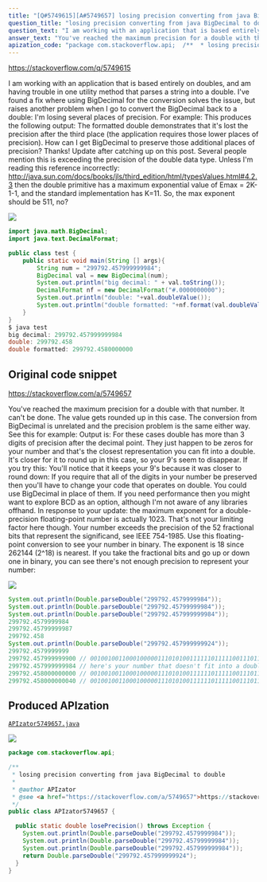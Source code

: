 ```yaml
---
title: "[Q#5749615][A#5749657] losing precision converting from java BigDecimal to double"
question_title: "losing precision converting from java BigDecimal to double"
question_text: "I am working with an application that is based entirely on doubles, and am having trouble in one utility method that parses a string into a double.  I've found a fix where using BigDecimal for the conversion solves the issue, but raises another problem when I go to convert the BigDecimal back to a double: I'm losing several places of precision.  For example: This produces the following output: The formatted double demonstrates that it's lost the precision after the third place (the application requires those lower places of precision). How can I get BigDecimal to preserve those additional places of precision? Thanks! Update after catching up on this post.  Several people mention this is exceeding the precision of the double data type. Unless I'm reading this reference incorrectly: http://java.sun.com/docs/books/jls/third_edition/html/typesValues.html#4.2.3 then the double primitive has a maximum exponential value of Emax = 2K-1-1, and the standard implementation has K=11.  So, the max exponent should be 511, no?"
answer_text: "You've reached the maximum precision for a double with that number. It can't be done. The value gets rounded up in this case. The conversion from BigDecimal is unrelated and the precision problem is the same either way. See this for example: Output is: For these cases double has more than 3 digits of precision after the decimal point. They just happen to be zeros for your number and that's the closest representation you can fit into a double. It's closer for it to round up in this case, so your 9's seem to disappear. If you try this: You'll notice that it keeps your 9's because it was closer to round down: If you require that all of the digits in your number be preserved then you'll have to change your code that operates on double. You could use BigDecimal in place of them. If you need performance then you might want to explore BCD as an option, although I'm not aware of any libraries offhand. In response to your update: the maximum exponent for a double-precision floating-point number is actually 1023. That's not your limiting factor here though. Your number exceeds the precision of the 52 fractional bits that represent the significand, see IEEE 754-1985. Use this floating-point conversion to see your number in binary. The exponent is 18 since 262144 (2^18) is nearest. If you take the fractional bits and go up or down one in binary, you can see there's not enough precision to represent your number:"
apization_code: "package com.stackoverflow.api;  /**  * losing precision converting from java BigDecimal to double  *  * @author APIzator  * @see <a href=\"https://stackoverflow.com/a/5749657\">https://stackoverflow.com/a/5749657</a>  */ public class APIzator5749657 {    public static double losePrecision() throws Exception {     System.out.println(Double.parseDouble(\"299792.4579999984\"));     System.out.println(Double.parseDouble(\"299792.45799999984\"));     System.out.println(Double.parseDouble(\"299792.457999999984\"));     return Double.parseDouble(\"299792.457999999924\");   } }"
---
```


https://stackoverflow.com/q/5749615

I am working with an application that is based entirely on doubles, and am having trouble in one utility method that parses a string into a double.  I&#x27;ve found a fix where using BigDecimal for the conversion solves the issue, but raises another problem when I go to convert the BigDecimal back to a double: I&#x27;m losing several places of precision.  For example:
This produces the following output:
The formatted double demonstrates that it&#x27;s lost the precision after the third place (the application requires those lower places of precision).
How can I get BigDecimal to preserve those additional places of precision?
Thanks!
Update after catching up on this post.  Several people mention this is exceeding the precision of the double data type. Unless I&#x27;m reading this reference incorrectly:
http://java.sun.com/docs/books/jls/third_edition/html/typesValues.html#4.2.3
then the double primitive has a maximum exponential value of Emax = 2K-1-1, and the standard implementation has K=11.  So, the max exponent should be 511, no?


<div class="code-logo"><img src="/stackoverflow.png" /></div>

```java
import java.math.BigDecimal;
import java.text.DecimalFormat;

public class test {
    public static void main(String [] args){
        String num = "299792.457999999984";
        BigDecimal val = new BigDecimal(num);
        System.out.println("big decimal: " + val.toString());
        DecimalFormat nf = new DecimalFormat("#.0000000000");
        System.out.println("double: "+val.doubleValue());
        System.out.println("double formatted: "+nf.format(val.doubleValue()));
    }
}
$ java test
big decimal: 299792.457999999984
double: 299792.458
double formatted: 299792.4580000000
```


## Original code snippet

https://stackoverflow.com/a/5749657

You&#x27;ve reached the maximum precision for a double with that number. It can&#x27;t be done. The value gets rounded up in this case. The conversion from BigDecimal is unrelated and the precision problem is the same either way. See this for example:
Output is:
For these cases double has more than 3 digits of precision after the decimal point. They just happen to be zeros for your number and that&#x27;s the closest representation you can fit into a double. It&#x27;s closer for it to round up in this case, so your 9&#x27;s seem to disappear. If you try this:
You&#x27;ll notice that it keeps your 9&#x27;s because it was closer to round down:
If you require that all of the digits in your number be preserved then you&#x27;ll have to change your code that operates on double. You could use BigDecimal in place of them. If you need performance then you might want to explore BCD as an option, although I&#x27;m not aware of any libraries offhand.
In response to your update: the maximum exponent for a double-precision floating-point number is actually 1023. That&#x27;s not your limiting factor here though. Your number exceeds the precision of the 52 fractional bits that represent the significand, see IEEE 754-1985.
Use this floating-point conversion to see your number in binary. The exponent is 18 since 262144 (2^18) is nearest. If you take the fractional bits and go up or down one in binary, you can see there&#x27;s not enough precision to represent your number:

<div class="code-logo"><img src="/stackoverflow.png" /></div>

```java
System.out.println(Double.parseDouble("299792.4579999984"));
System.out.println(Double.parseDouble("299792.45799999984"));
System.out.println(Double.parseDouble("299792.457999999984"));
299792.4579999984
299792.45799999987
299792.458
System.out.println(Double.parseDouble("299792.457999999924"));
299792.4579999999
299792.457999999900 // 0010010011000100000111010100111111011111001110110101
299792.457999999984 // here's your number that doesn't fit into a double
299792.458000000000 // 0010010011000100000111010100111111011111001110110110
299792.458000000040 // 0010010011000100000111010100111111011111001110110111
```

## Produced APIzation

[`APIzator5749657.java`](https://github.com/pasqualesalza/apization-temp-data/raw/master/search/APIzator5749657.java)

<div class="code-logo"><img src="/apizator.png" /></div>

```java
package com.stackoverflow.api;

/**
 * losing precision converting from java BigDecimal to double
 *
 * @author APIzator
 * @see <a href="https://stackoverflow.com/a/5749657">https://stackoverflow.com/a/5749657</a>
 */
public class APIzator5749657 {

  public static double losePrecision() throws Exception {
    System.out.println(Double.parseDouble("299792.4579999984"));
    System.out.println(Double.parseDouble("299792.45799999984"));
    System.out.println(Double.parseDouble("299792.457999999984"));
    return Double.parseDouble("299792.457999999924");
  }
}

```